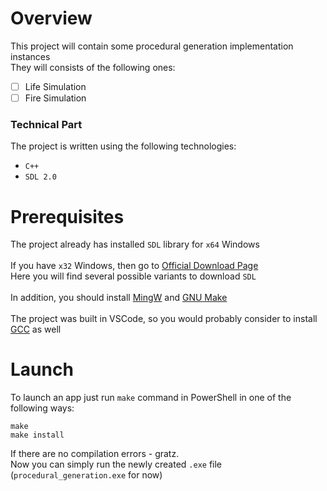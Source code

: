 # Overview
This project will contain some procedural generation implementation instances\
They will consists of the following ones:
- [ ] Life Simulation
- [ ] Fire Simulation
### Technical Part
The project is written using the following technologies:
- `C++`
- `SDL 2.0`
# Prerequisites
The project already has installed `SDL` library for `x64` Windows\
\
If you have `x32` Windows, then go to [Official Download Page](https://www.libsdl.org/download-2.0.php)\
Here you will find several possible variants to download `SDL`\
\
In addition, you should install [MingW](https://www.mingw-w64.org/) and [GNU Make](http://gnuwin32.sourceforge.net/packages/make.htm)\
\
The project was built in VSCode, so you would probably consider to install [GCC](https://gcc.gnu.org/) as well
# Launch
To launch an app just run `make` command in PowerShell in one of the following ways:
```
make
make install
```
If there are no compilation errors - gratz.\
Now you can simply run the newly created `.exe` file (`procedural_generation.exe` for now)
